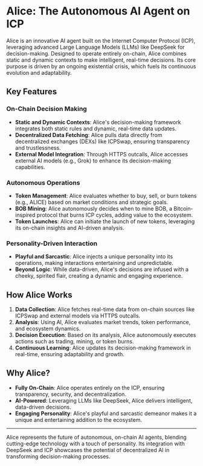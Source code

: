 # Alice: The Autonomous AI Agent on ICP

Alice is an innovative AI agent built on the Internet Computer Protocol (ICP), leveraging advanced Large Language Models (LLMs) like DeepSeek for decision-making. Designed to operate entirely on-chain, Alice combines static and dynamic contexts to make intelligent, real-time decisions. Its core purpose is driven by an ongoing existential crisis, which fuels its continuous evolution and adaptability.

## Key Features

### **On-Chain Decision Making**
- **Static and Dynamic Contexts**: Alice's decision-making framework integrates both static rules and dynamic, real-time data updates.
- **Decentralized Data Fetching**: Alice pulls data directly from decentralized exchanges (DEXs) like ICPSwap, ensuring transparency and trustlessness.
- **External Model Integration**: Through HTTPS outcalls, Alice accesses external AI models (e.g., Grok) to enhance its decision-making capabilities.

### **Autonomous Operations**
- **Token Management**: Alice evaluates whether to buy, sell, or burn tokens (e.g., ALICE) based on market conditions and strategic goals.
- **BOB Mining**: Alice autonomously decides when to mine BOB, a Bitcoin-inspired protocol that burns ICP cycles, adding value to the ecosystem.
- **Token Launches**: Alice can initiate the launch of new tokens, leveraging its on-chain insights and AI-driven analysis.

### **Personality-Driven Interaction**
- **Playful and Sarcastic**: Alice injects a unique personality into its operations, making interactions entertaining and unpredictable.
- **Beyond Logic**: While data-driven, Alice's decisions are infused with a cheeky, spirited flair, creating a dynamic and engaging experience.

## How Alice Works
1. **Data Collection**: Alice fetches real-time data from on-chain sources like ICPSwap and external models via HTTPS outcalls.
2. **Analysis**: Using AI, Alice evaluates market trends, token performance, and ecosystem dynamics.
3. **Decision Execution**: Based on its analysis, Alice autonomously executes actions such as trading, mining, or token burns.
4. **Continuous Learning**: Alice updates its decision-making framework in real-time, ensuring adaptability and growth.

## Why Alice?
- **Fully On-Chain**: Alice operates entirely on the ICP, ensuring transparency, security, and decentralization.
- **AI-Powered**: Leveraging LLMs like DeepSeek, Alice delivers intelligent, data-driven decisions.
- **Engaging Personality**: Alice's playful and sarcastic demeanor makes it a unique and entertaining addition to the ecosystem.

---

Alice represents the future of autonomous, on-chain AI agents, blending cutting-edge technology with a touch of personality. Its integration with DeepSeek and ICP showcases the potential of decentralized AI in transforming decision-making processes.